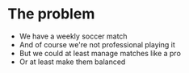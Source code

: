 # The problem

- We have a weekly soccer match
- And of course we're not professional playing it
- But we could at least manage matches like a pro
- Or at least make them balanced

